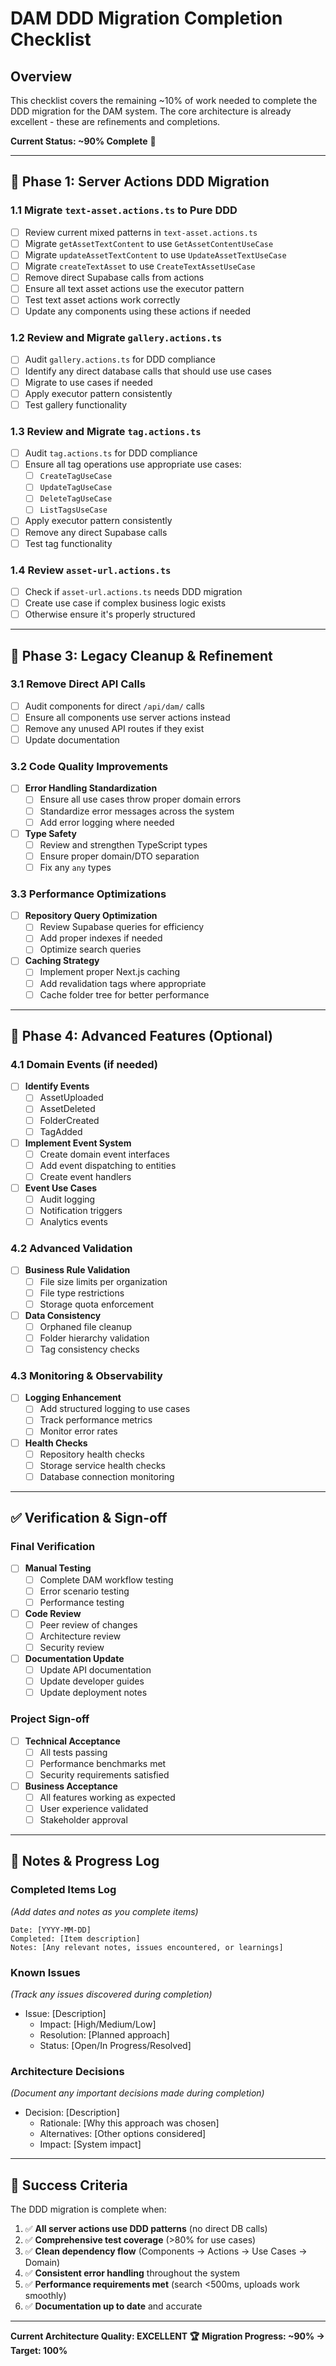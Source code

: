 # DAM DDD Migration Completion Checklist

## Overview
This checklist covers the remaining ~10% of work needed to complete the DDD migration for the DAM system. The core architecture is already excellent - these are refinements and completions.

**Current Status: ~90% Complete** 🎉

---

## 🔧 Phase 1: Server Actions DDD Migration

### 1.1 Migrate `text-asset.actions.ts` to Pure DDD
- [ ] Review current mixed patterns in `text-asset.actions.ts`
- [ ] Migrate `getAssetTextContent` to use `GetAssetContentUseCase`
- [ ] Migrate `updateAssetTextContent` to use `UpdateAssetTextUseCase`
- [ ] Migrate `createTextAsset` to use `CreateTextAssetUseCase`
- [ ] Remove direct Supabase calls from actions
- [ ] Ensure all text asset actions use the executor pattern
- [ ] Test text asset actions work correctly
- [ ] Update any components using these actions if needed

### 1.2 Review and Migrate `gallery.actions.ts`
- [ ] Audit `gallery.actions.ts` for DDD compliance
- [ ] Identify any direct database calls that should use use cases
- [ ] Migrate to use cases if needed
- [ ] Apply executor pattern consistently
- [ ] Test gallery functionality

### 1.3 Review and Migrate `tag.actions.ts`
- [ ] Audit `tag.actions.ts` for DDD compliance
- [ ] Ensure all tag operations use appropriate use cases:
  - [ ] `CreateTagUseCase`
  - [ ] `UpdateTagUseCase`
  - [ ] `DeleteTagUseCase`
  - [ ] `ListTagsUseCase`
- [ ] Apply executor pattern consistently
- [ ] Remove any direct Supabase calls
- [ ] Test tag functionality

### 1.4 Review `asset-url.actions.ts`
- [ ] Check if `asset-url.actions.ts` needs DDD migration
- [ ] Create use case if complex business logic exists
- [ ] Otherwise ensure it's properly structured

---

## 🧹 Phase 3: Legacy Cleanup & Refinement

### 3.1 Remove Direct API Calls
- [ ] Audit components for direct `/api/dam/` calls
- [ ] Ensure all components use server actions instead
- [ ] Remove any unused API routes if they exist
- [ ] Update documentation

### 3.2 Code Quality Improvements
- [ ] **Error Handling Standardization**
  - [ ] Ensure all use cases throw proper domain errors
  - [ ] Standardize error messages across the system
  - [ ] Add error logging where needed
- [ ] **Type Safety**
  - [ ] Review and strengthen TypeScript types
  - [ ] Ensure proper domain/DTO separation
  - [ ] Fix any `any` types

### 3.3 Performance Optimizations
- [ ] **Repository Query Optimization**
  - [ ] Review Supabase queries for efficiency
  - [ ] Add proper indexes if needed
  - [ ] Optimize search queries
- [ ] **Caching Strategy**
  - [ ] Implement proper Next.js caching
  - [ ] Add revalidation tags where appropriate
  - [ ] Cache folder tree for better performance

---

## 🚀 Phase 4: Advanced Features (Optional)

### 4.1 Domain Events (if needed)
- [ ] **Identify Events**
  - [ ] AssetUploaded
  - [ ] AssetDeleted
  - [ ] FolderCreated
  - [ ] TagAdded
- [ ] **Implement Event System**
  - [ ] Create domain event interfaces
  - [ ] Add event dispatching to entities
  - [ ] Create event handlers
- [ ] **Event Use Cases**
  - [ ] Audit logging
  - [ ] Notification triggers
  - [ ] Analytics events

### 4.2 Advanced Validation
- [ ] **Business Rule Validation**
  - [ ] File size limits per organization
  - [ ] File type restrictions
  - [ ] Storage quota enforcement
- [ ] **Data Consistency**
  - [ ] Orphaned file cleanup
  - [ ] Folder hierarchy validation
  - [ ] Tag consistency checks

### 4.3 Monitoring & Observability
- [ ] **Logging Enhancement**
  - [ ] Add structured logging to use cases
  - [ ] Track performance metrics
  - [ ] Monitor error rates
- [ ] **Health Checks**
  - [ ] Repository health checks
  - [ ] Storage service health checks
  - [ ] Database connection monitoring

---

## ✅ Verification & Sign-off

### Final Verification
- [ ] **Manual Testing**
  - [ ] Complete DAM workflow testing
  - [ ] Error scenario testing
  - [ ] Performance testing
- [ ] **Code Review**
  - [ ] Peer review of changes
  - [ ] Architecture review
  - [ ] Security review
- [ ] **Documentation Update**
  - [ ] Update API documentation
  - [ ] Update developer guides
  - [ ] Update deployment notes

### Project Sign-off
- [ ] **Technical Acceptance**
  - [ ] All tests passing
  - [ ] Performance benchmarks met
  - [ ] Security requirements satisfied
- [ ] **Business Acceptance**
  - [ ] All features working as expected
  - [ ] User experience validated
  - [ ] Stakeholder approval

---

## 📝 Notes & Progress Log

### Completed Items Log
*(Add dates and notes as you complete items)*

```
Date: [YYYY-MM-DD]
Completed: [Item description]
Notes: [Any relevant notes, issues encountered, or learnings]
```

### Known Issues
*(Track any issues discovered during completion)*

- Issue: [Description]
  - Impact: [High/Medium/Low]
  - Resolution: [Planned approach]
  - Status: [Open/In Progress/Resolved]

### Architecture Decisions
*(Document any important decisions made during completion)*

- Decision: [Description]
  - Rationale: [Why this approach was chosen]
  - Alternatives: [Other options considered]
  - Impact: [System impact]

---

## 🎯 Success Criteria

The DDD migration is complete when:

1. ✅ **All server actions use DDD patterns** (no direct DB calls)
2. ✅ **Comprehensive test coverage** (>80% for use cases)
3. ✅ **Clean dependency flow** (Components → Actions → Use Cases → Domain)
4. ✅ **Consistent error handling** throughout the system
5. ✅ **Performance requirements met** (search <500ms, uploads work smoothly)
6. ✅ **Documentation up to date** and accurate

---

**Current Architecture Quality: EXCELLENT 🏆**
**Migration Progress: ~90% → Target: 100%** 